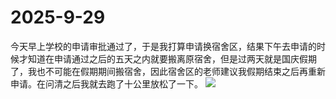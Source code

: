# 2025-9-29
今天早上学校的申请审批通过了，于是我打算申请换宿舍区，结果下午去申请的时候才知道在申请通过之后的五天之内就要搬离原宿舍，但是过两天就是国庆假期了，我也不可能在假期期间搬宿舍，因此宿舍区的老师建议我假期结束之后再重新申请。在问清之后我就去跑了十公里放松了一下。
![](https://tiebapic.baidu.com/forum/pic/item/57efd503918fa0ece9fde31b609759ee3d6ddbaa.jpg?tbpicau=2025-10-12-05_32eb4b10b13c189b07eaf03351c50000)